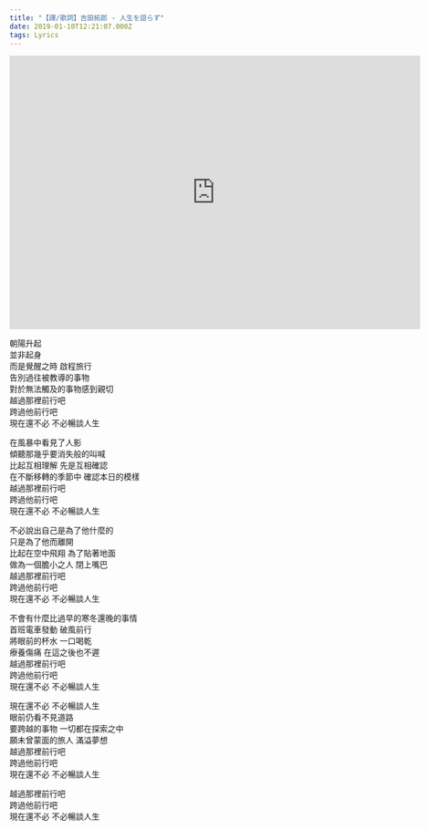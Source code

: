 ```yaml
---
title: "【譯/歌詞】吉田拓郎 - 人生を語らず"
date: 2019-01-10T12:21:07.000Z
tags: Lyrics
---
```


<iframe width="720" height="480" src="https://www.youtube.com/embed/zJIdBFIBePM" frameborder="0" allow="accelerometer; autoplay; clipboard-write; encrypted-media; gyroscope; picture-in-picture" allowfullscreen></iframe>

朝陽升起
<br>並非起身
<br>而是覺醒之時 啟程旅行
<br>告別過往被教導的事物
<br>對於無法觸及的事物感到親切
<br>越過那裡前行吧
<br>跨過他前行吧
<br>現在還不必 不必暢談人生

在風暴中看見了人影
<br>傾聽那幾乎要消失般的叫喊
<br>比起互相理解 先是互相確認
<br>在不斷移轉的季節中 確認本日的模樣
<br>越過那裡前行吧
<br>跨過他前行吧
<br>現在還不必 不必暢談人生

不必說出自己是為了他什麼的
<br>只是為了他而離開
<br>比起在空中飛翔 為了貼著地面
<br>做為一個膽小之人 閉上嘴巴
<br>越過那裡前行吧
<br>跨過他前行吧
<br>現在還不必 不必暢談人生

不會有什麼比過早的寒冬還晚的事情
<br>首班電車發動 破風前行
<br>將眼前的杯水 一口喝乾
<br>療養傷痛 在這之後也不遲
<br>越過那裡前行吧
<br>跨過他前行吧
<br>現在還不必 不必暢談人生

現在還不必 不必暢談人生
<br>眼前仍看不見道路
<br>要跨越的事物 一切都在探索之中
<br>願未曾蒙面的旅人 滿溢夢想
<br>越過那裡前行吧
<br>跨過他前行吧
<br>現在還不必 不必暢談人生

越過那裡前行吧
<br>跨過他前行吧
<br>現在還不必 不必暢談人生
